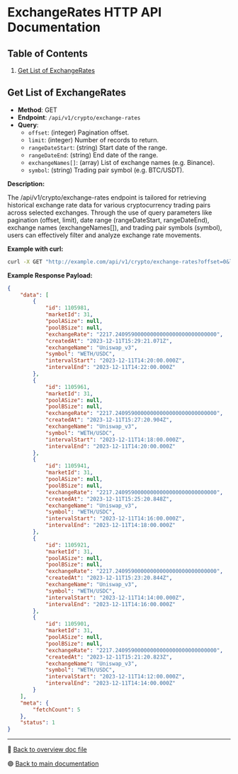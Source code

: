 # ExchangeRates HTTP API Documentation

## Table of Contents

1. [Get List of ExchangeRates](#get-list-of-exchangerates)

## Get List of ExchangeRates

-   **Method**: GET
-   **Endpoint**: `/api/v1/crypto/exchange-rates`
-   **Query**:
    -   `offset`: (integer) Pagination offset.
    -   `limit`: (integer) Number of records to return.
    -   `rangeDateStart`: (string) Start date of the range.
    -   `rangeDateEnd`: (string) End date of the range.
    -   `exchangeNames[]`: (array) List of exchange names (e.g. Binance).
    -   `symbol`: (string) Trading pair symbol (e.g. BTC/USDT).

**Description:**

The /api/v1/crypto/exchange-rates endpoint is tailored for retrieving historical exchange rate data for various cryptocurrency trading pairs across selected exchanges. Through the use of query parameters like pagination (offset, limit), date range (rangeDateStart, rangeDateEnd), exchange names (exchangeNames[]), and trading pair symbols (symbol), users can effectively filter and analyze exchange rate movements.

**Example with curl:**

```bash
curl -X GET "http://example.com/api/v1/crypto/exchange-rates?offset=0&limit=5&rangeDateStart=2023-12-11T14:12:00.000Z&rangeDateEnd=2023-12-11T14:22:00.000Z&exchangeNames[]=Uniswap_v3&symbol=WETH/USDC"
```

**Example Response Payload:**

```json
{
    "data": [
        {
            "id": 1105981,
            "marketId": 31,
            "poolASize": null,
            "poolBSize": null,
            "exchangeRate": "2217.24095900000000000000000000000000",
            "createdAt": "2023-12-11T15:29:21.071Z",
            "exchangeName": "Uniswap_v3",
            "symbol": "WETH/USDC",
            "intervalStart": "2023-12-11T14:20:00.000Z",
            "intervalEnd": "2023-12-11T14:22:00.000Z"
        },
        {
            "id": 1105961,
            "marketId": 31,
            "poolASize": null,
            "poolBSize": null,
            "exchangeRate": "2217.24095900000000000000000000000000",
            "createdAt": "2023-12-11T15:27:20.904Z",
            "exchangeName": "Uniswap_v3",
            "symbol": "WETH/USDC",
            "intervalStart": "2023-12-11T14:18:00.000Z",
            "intervalEnd": "2023-12-11T14:20:00.000Z"
        },
        {
            "id": 1105941,
            "marketId": 31,
            "poolASize": null,
            "poolBSize": null,
            "exchangeRate": "2217.24095900000000000000000000000000",
            "createdAt": "2023-12-11T15:25:20.848Z",
            "exchangeName": "Uniswap_v3",
            "symbol": "WETH/USDC",
            "intervalStart": "2023-12-11T14:16:00.000Z",
            "intervalEnd": "2023-12-11T14:18:00.000Z"
        },
        {
            "id": 1105921,
            "marketId": 31,
            "poolASize": null,
            "poolBSize": null,
            "exchangeRate": "2217.24095900000000000000000000000000",
            "createdAt": "2023-12-11T15:23:20.844Z",
            "exchangeName": "Uniswap_v3",
            "symbol": "WETH/USDC",
            "intervalStart": "2023-12-11T14:14:00.000Z",
            "intervalEnd": "2023-12-11T14:16:00.000Z"
        },
        {
            "id": 1105901,
            "marketId": 31,
            "poolASize": null,
            "poolBSize": null,
            "exchangeRate": "2217.24095900000000000000000000000000",
            "createdAt": "2023-12-11T15:21:20.823Z",
            "exchangeName": "Uniswap_v3",
            "symbol": "WETH/USDC",
            "intervalStart": "2023-12-11T14:12:00.000Z",
            "intervalEnd": "2023-12-11T14:14:00.000Z"
        }
    ],
    "meta": {
        "fetchCount": 5
    },
    "status": 1
}
```

---

🔵 [Back to overview doc file](./overview.md)

🟣 [Back to main documentation](../../../README.md)
